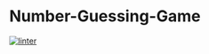 # Number-Guessing-Game
[![linter](https://github.com/lucas-gelinas/Number-Guessing-Game/workflows/linter/badge.svg)](https://github.com/marketplace/actions/super-linter)
